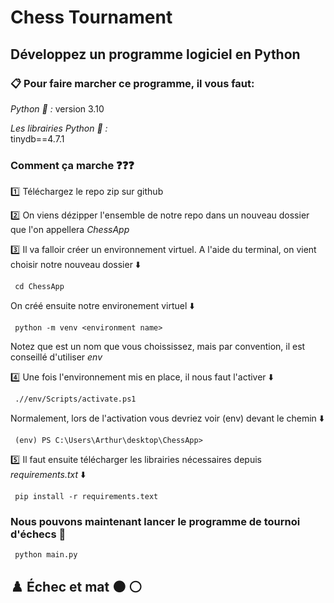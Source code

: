 # Chess Tournament
## Développez un programme logiciel en Python

### :clipboard: Pour faire marcher ce programme, il vous faut:

*_Python :snake: :_* version 3.10

*_Les librairies Python  :closed_book: :_*   
    tinydb==4.7.1
   
 ### Comment ça marche :question::question::question:
 
 :one:  Téléchargez le repo zip sur github  

 :two:  On viens dézipper l'ensemble de notre repo dans un nouveau dossier que l'on appellera *_ChessApp_*  

 :three:  Il va falloir créer un environnement virtuel. A l'aide du terminal, on vient choisir notre nouveau dossier :arrow_down:  

```
 cd ChessApp

```
On créé ensuite notre environement virtuel :arrow_down:
```
 python -m venv <environment name>

```
Notez que <environment name>  est un nom que vous choississez, mais par convention, il est conseillé d'utiliser *_env_*  

:four: Une fois l'environnement mis en place, il nous faut l'activer :arrow_down:
```
 .//env/Scripts/activate.ps1

```
Normalement, lors de l'activation vous devriez voir (env) devant le chemin :arrow_down:
```
 (env) PS C:\Users\Arthur\desktop\ChessApp>

```

:five: Il faut ensuite télécharger les librairies nécessaires depuis *requirements.txt* :arrow_down: 
```
 pip install -r requirements.text

```

### Nous pouvons maintenant lancer le programme de tournoi d'échecs :rocket:  
```
 python main.py

```
  
  ## ♟️ Échec et mat :black_circle: :white_circle:

